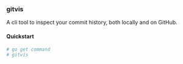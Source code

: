 ### gitvis
A cli tool to inspect your commit history, both locally and on GitHub.

#### Quickstart
```bash
# go get command
# gitvis
```
